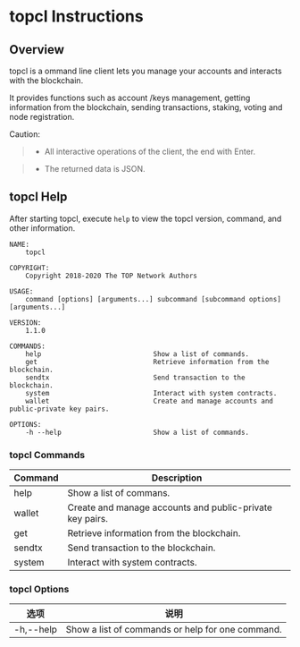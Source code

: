 # topcl Instructions

## Overview

topcl is a ommand line client lets you manage your accounts and interacts with the blockchain.

It provides functions such as account /keys management, getting information from the blockchain, sending transactions, staking, voting and node registration.

Caution:

> * All interactive operations of the client, the end with Enter.

> * The returned data is JSON.

## topcl Help

After starting topcl, execute `help` to view the topcl version, command, and other information.

```
NAME:
    topcl

COPYRIGHT:
    Copyright 2018-2020 The TOP Network Authors

USAGE:
    command [options] [arguments...] subcommand [subcommand options] [arguments...]

VERSION:
    1.1.0

COMMANDS:
    help                            Show a list of commands.
    get                             Retrieve information from the blockchain.
    sendtx                          Send transaction to the blockchain.
    system                          Interact with system contracts.
    wallet                          Create and manage accounts and public-private key pairs.

OPTIONS:
    -h --help                       Show a list of commands.
```

### topcl Commands

| Command | Description                                              |
| ------- | -------------------------------------------------------- |
| help    | Show a list of commans.                                  |
| wallet  | Create and manage accounts and public-private key pairs. |
| get     | Retrieve information from the blockchain.                |
| sendtx  | Send transaction to the blockchain.                      |
| system  | Interact with system contracts.                          |

### topcl Options

| 选项      | 说明                                             |
| --------- | ------------------------------------------------ |
| -h,--help | Show a list of commands or help for one command. |

